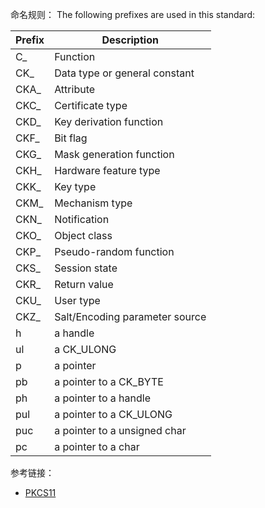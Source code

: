
命名规则：
The following prefixes are used in this standard:

| **Prefix** | **Description**                |
| ---------- | ------------------------------ |
| C_         | Function                       |
| CK_        | Data type or general constant  |
| CKA_       | Attribute                      |
| CKC_       | Certificate type               |
| CKD_       | Key derivation function        |
| CKF_       | Bit flag                       |
| CKG_       | Mask generation function       |
| CKH_       | Hardware feature type          |
| CKK_       | Key type                       |
| CKM_       | Mechanism type                 |
| CKN_       | Notification                   |
| CKO_       | Object class                   |
| CKP_       | Pseudo-random function         |
| CKS_       | Session state                  |
| CKR_       | Return value                   |
| CKU_       | User type                      |
| CKZ_       | Salt/Encoding parameter source |
| h          | a handle                       |
| ul         | a CK_ULONG                     |
| p          | a pointer                      |
| pb         | a pointer to a CK_BYTE         |
| ph         | a pointer to a handle          |
| pul        | a pointer to a CK_ULONG        |
| puc        | a pointer to a unsigned char   |
| pc         | a pointer to a char            |

参考链接：
- [PKCS11](https://docs.oasis-open.org/pkcs11/pkcs11-base/v3.0/pkcs11-base-v3.0.html)